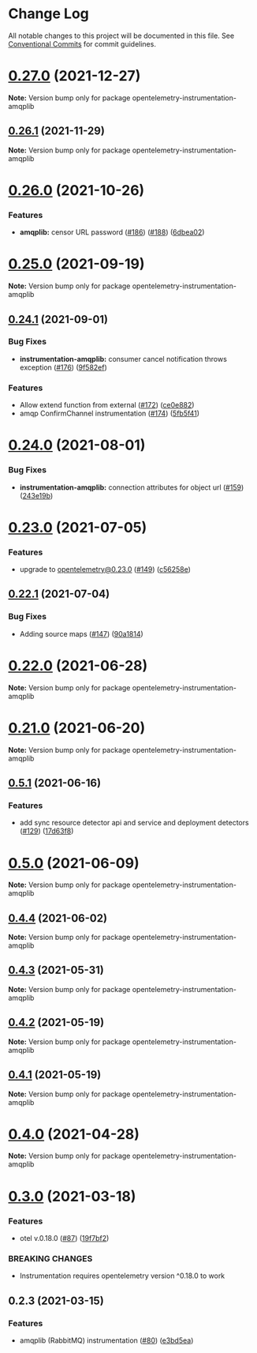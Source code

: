 # Change Log

All notable changes to this project will be documented in this file.
See [Conventional Commits](https://conventionalcommits.org) for commit guidelines.

# [0.27.0](https://github.com/aspecto-io/opentelemetry-amqplib/compare/opentelemetry-instrumentation-amqplib@0.26.1...opentelemetry-instrumentation-amqplib@0.27.0) (2021-12-27)

**Note:** Version bump only for package opentelemetry-instrumentation-amqplib





## [0.26.1](https://github.com/aspecto-io/opentelemetry-amqplib/compare/opentelemetry-instrumentation-amqplib@0.26.0...opentelemetry-instrumentation-amqplib@0.26.1) (2021-11-29)

**Note:** Version bump only for package opentelemetry-instrumentation-amqplib





# [0.26.0](https://github.com/aspecto-io/opentelemetry-amqplib/compare/opentelemetry-instrumentation-amqplib@0.25.0...opentelemetry-instrumentation-amqplib@0.26.0) (2021-10-26)


### Features

* **amqplib:** censor URL password ([#186](https://github.com/aspecto-io/opentelemetry-amqplib/issues/186)) ([#188](https://github.com/aspecto-io/opentelemetry-amqplib/issues/188)) ([6dbea02](https://github.com/aspecto-io/opentelemetry-amqplib/commit/6dbea0279b7661848473aad58898e6eb2e03ecf0))





# [0.25.0](https://github.com/aspecto-io/opentelemetry-amqplib/compare/opentelemetry-instrumentation-amqplib@0.24.1...opentelemetry-instrumentation-amqplib@0.25.0) (2021-09-19)

**Note:** Version bump only for package opentelemetry-instrumentation-amqplib





## [0.24.1](https://github.com/aspecto-io/opentelemetry-amqplib/compare/opentelemetry-instrumentation-amqplib@0.24.0...opentelemetry-instrumentation-amqplib@0.24.1) (2021-09-01)


### Bug Fixes

* **instrumentation-amqplib:** consumer cancel notification throws exception ([#176](https://github.com/aspecto-io/opentelemetry-amqplib/issues/176)) ([9f582ef](https://github.com/aspecto-io/opentelemetry-amqplib/commit/9f582efd0c212dc5d58da8ea94c83c66d023e8f4))


### Features

* Allow extend function from external ([#172](https://github.com/aspecto-io/opentelemetry-amqplib/issues/172)) ([ce0e882](https://github.com/aspecto-io/opentelemetry-amqplib/commit/ce0e8820aa3c0dcd5f8f22fe7972bf9e641c1822))
* amqp ConfirmChannel instrumentation ([#174](https://github.com/aspecto-io/opentelemetry-amqplib/issues/174)) ([5fb5f41](https://github.com/aspecto-io/opentelemetry-amqplib/commit/5fb5f411b31b0badf6a9e3eaf83d9c5313a524d9))





# [0.24.0](https://github.com/aspecto-io/opentelemetry-amqplib/compare/opentelemetry-instrumentation-amqplib@0.23.0...opentelemetry-instrumentation-amqplib@0.24.0) (2021-08-01)


### Bug Fixes

* **instrumentation-amqplib:** connection attributes for object url ([#159](https://github.com/aspecto-io/opentelemetry-amqplib/issues/159)) ([243e19b](https://github.com/aspecto-io/opentelemetry-amqplib/commit/243e19bcebb5f95df5b4a68cbf675aa6351ca3fb))





# [0.23.0](https://github.com/aspecto-io/opentelemetry-amqplib/compare/opentelemetry-instrumentation-amqplib@0.22.1...opentelemetry-instrumentation-amqplib@0.23.0) (2021-07-05)


### Features

* upgrade to opentelemetry@0.23.0 ([#149](https://github.com/aspecto-io/opentelemetry-amqplib/issues/149)) ([c56258e](https://github.com/aspecto-io/opentelemetry-amqplib/commit/c56258eba8885fa7ac9a2d26e4860c30f33fe513))





## [0.22.1](https://github.com/aspecto-io/opentelemetry-amqplib/compare/opentelemetry-instrumentation-amqplib@0.22.0...opentelemetry-instrumentation-amqplib@0.22.1) (2021-07-04)


### Bug Fixes

* Adding source maps ([#147](https://github.com/aspecto-io/opentelemetry-amqplib/issues/147)) ([90a1814](https://github.com/aspecto-io/opentelemetry-amqplib/commit/90a1814f30b1fbc78a10e6f9e2f7acd7d798e53a))





# [0.22.0](https://github.com/aspecto-io/opentelemetry-amqplib/compare/opentelemetry-instrumentation-amqplib@0.21.0...opentelemetry-instrumentation-amqplib@0.22.0) (2021-06-28)

**Note:** Version bump only for package opentelemetry-instrumentation-amqplib





# [0.21.0](https://github.com/aspecto-io/opentelemetry-amqplib/compare/opentelemetry-instrumentation-amqplib@0.5.1...opentelemetry-instrumentation-amqplib@0.21.0) (2021-06-20)

**Note:** Version bump only for package opentelemetry-instrumentation-amqplib





## [0.5.1](https://github.com/aspecto-io/opentelemetry-amqplib/compare/opentelemetry-instrumentation-amqplib@0.5.0...opentelemetry-instrumentation-amqplib@0.5.1) (2021-06-16)


### Features

* add sync resource detector api and service and deployment detectors ([#129](https://github.com/aspecto-io/opentelemetry-amqplib/issues/129)) ([17d63f8](https://github.com/aspecto-io/opentelemetry-amqplib/commit/17d63f87e8103fecd9f6f906eed9931e2f5a4aaa))





# [0.5.0](https://github.com/aspecto-io/opentelemetry-amqplib/compare/opentelemetry-instrumentation-amqplib@0.4.4...opentelemetry-instrumentation-amqplib@0.5.0) (2021-06-09)

**Note:** Version bump only for package opentelemetry-instrumentation-amqplib





## [0.4.4](https://github.com/aspecto-io/opentelemetry-amqplib/compare/opentelemetry-instrumentation-amqplib@0.4.3...opentelemetry-instrumentation-amqplib@0.4.4) (2021-06-02)

**Note:** Version bump only for package opentelemetry-instrumentation-amqplib





## [0.4.3](https://github.com/aspecto-io/opentelemetry-amqplib/compare/opentelemetry-instrumentation-amqplib@0.4.2...opentelemetry-instrumentation-amqplib@0.4.3) (2021-05-31)

**Note:** Version bump only for package opentelemetry-instrumentation-amqplib





## [0.4.2](https://github.com/aspecto-io/opentelemetry-amqplib/compare/opentelemetry-instrumentation-amqplib@0.4.1...opentelemetry-instrumentation-amqplib@0.4.2) (2021-05-19)

**Note:** Version bump only for package opentelemetry-instrumentation-amqplib





## [0.4.1](https://github.com/aspecto-io/opentelemetry-amqplib/compare/opentelemetry-instrumentation-amqplib@0.4.0...opentelemetry-instrumentation-amqplib@0.4.1) (2021-05-19)

**Note:** Version bump only for package opentelemetry-instrumentation-amqplib





# [0.4.0](https://github.com/aspecto-io/opentelemetry-amqplib/compare/opentelemetry-instrumentation-amqplib@0.3.0...opentelemetry-instrumentation-amqplib@0.4.0) (2021-04-28)

**Note:** Version bump only for package opentelemetry-instrumentation-amqplib





# [0.3.0](https://github.com/aspecto-io/opentelemetry-amqplib/compare/opentelemetry-instrumentation-amqplib@0.2.3...opentelemetry-instrumentation-amqplib@0.3.0) (2021-03-18)


### Features

* otel v.0.18.0 ([#87](https://github.com/aspecto-io/opentelemetry-amqplib/issues/87)) ([19f7bf2](https://github.com/aspecto-io/opentelemetry-amqplib/commit/19f7bf2182e7fafa71817aa7038221755de68007))


### BREAKING CHANGES

* Instrumentation requires opentelemetry version ^0.18.0 to work





## 0.2.3 (2021-03-15)


### Features

* amqplib (RabbitMQ) instrumentation ([#80](https://github.com/aspecto-io/opentelemetry-amqplib/issues/80)) ([e3bd5ea](https://github.com/aspecto-io/opentelemetry-amqplib/commit/e3bd5ea377732df3085ed7177922caf574ec7616))
